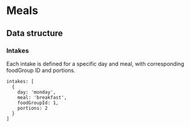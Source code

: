 # Meals

## Data structure

### Intakes

Each intake is defined for a specific day and meal, with corresponding foodGroup ID and portions.

```
intakes: [
  {
    day: 'monday',
    meal: 'breakfast',
    foodGroupId: 1,
    portions: 2
  }
]
```
